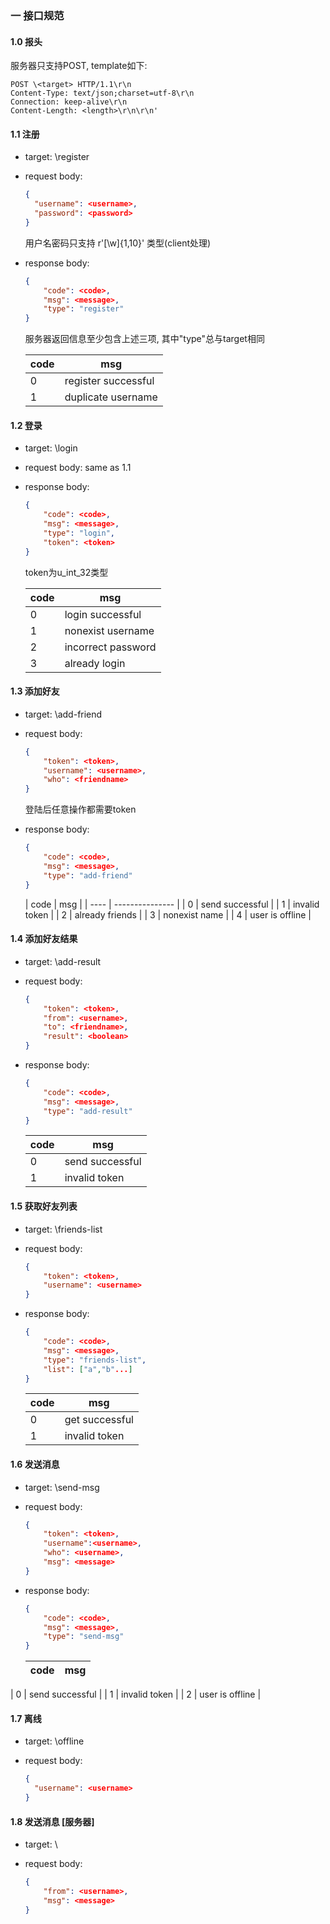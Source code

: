 ### 一 接口规范

#### 1.0 报头

服务器只支持POST, template如下:

```http
POST \<target> HTTP/1.1\r\n
Content-Type: text/json;charset=utf-8\r\n
Connection: keep-alive\r\n
Content-Length: <length>\r\n\r\n'
```

#### 1.1 注册

* target: \register

* request body:

  ```json
  {
  	"username": <username>,
  	"password": <password>
  }
  ```
  用户名密码只支持 r'[\w]{1,10}' 类型(client处理)
* response body:

  ```json
  {
      "code": <code>,
      "msg": <message>,
      "type": "register"
  }
  ```

  服务器返回信息至少包含上述三项, 其中"type"总与target相同

  | code | msg                 |
  | ---- | ------------------- |
  | 0    | register successful |
  | 1    | duplicate username  |

#### 1.2 登录

* target: \login

* request body: same as 1.1

* response body: 

  ```json
  {
      "code": <code>,
      "msg": <message>,
      "type": "login",
      "token": <token>
  }
  ```

  token为u_int_32类型
  
  | code | msg                |
  | ---- | ------------------ |
  | 0    | login successful   |
  | 1    | nonexist username  |
  | 2    | incorrect password |
  | 3    | already login      |
#### 1.3 添加好友

* target: \add-friend

* request body:

  ```json
  {	
      "token": <token>,
      "username": <username>,
      "who": <friendname>
  }
  ```

  登陆后任意操作都需要token

* response body:

  ```json
  {
      "code": <code>,
      "msg": <message>,
      "type": "add-friend"
  }
  ```
  
  | code | msg             |
| ---- | --------------- |
| 0    | send successful |
| 1    | invalid token   |
| 2    | already friends |
| 3    | nonexist name   |
| 4    | user is offline |


#### 1.4 添加好友结果

* target: \add-result

* request body:

  ```json
  {
      "token": <token>,
      "from": <username>,
      "to": <friendname>,
      "result": <boolean>
  }
  ```

* response body:

  ```json
  {
      "code": <code>,
      "msg": <message>,
      "type": "add-result"
  }
  ```

  | code | msg             |
  | ---- | --------------- |
  | 0    | send successful |
  | 1    | invalid token   |
  
#### 1.5 获取好友列表

* target: \friends-list

* request body:

  ```json
  {	
      "token": <token>,
      "username": <username>
  }
  ```
  
* response body:

  ```json
  {
      "code": <code>,
      "msg": <message>,
      "type": "friends-list",
      "list": ["a","b"...]
  }
  ```

  
  | code | msg            |
  | ---- | -------------- |
  | 0    | get successful |
  | 1    | invalid token  |

#### 1.6 发送消息

* target: \send-msg

* request body:

  ```json
  {
      "token": <token>,
      "username":<username>,
      "who": <username>,
      "msg": <message>
  }
  ```


* response body:

  ```json
  {
      "code": <code>,
      "msg": <message>,
      "type": "send-msg"
  }
  ```
  | code | msg             |
  | ---- | --------------- |
| 0    | send successful |
| 1    | invalid token   |
| 2    | user is offline |

#### 1.7 离线

* target: \offline

* request body:

  ```json
  {
  	"username": <username>
  }
  ```
  

#### 1.8 发送消息 [服务器]

* target: \

* request body:

  ```json
  {
      "from": <username>,
      "msg": <message>
  }
  ```
